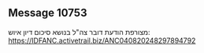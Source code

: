 ## Message 10753

מצורפת הודעת דובר צה"ל בנושא סיכום דיון איוש: https://IDFANC.activetrail.biz/ANC040820248297894792

